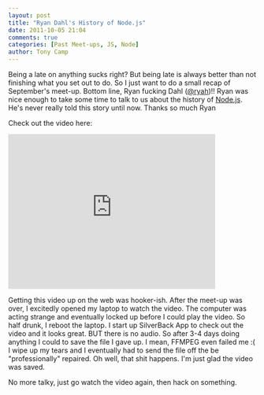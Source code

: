 ```yaml
---
layout: post
title: "Ryan Dahl's History of Node.js"
date: 2011-10-05 21:04
comments: true
categories: [Past Meet-ups, JS, Node]
author: Tony Camp
---
```


Being a late on anything sucks right? But being late is always better than not finishing what you set out to do. So I just want to do a small recap of September's meet-up. Bottom line, Ryan fucking Dahl (<a href="http://twitter.com/#!/ryah">@ryah</a>)!! Ryan was nice enough to take some time to talk to us about the history of <a href="http://nodejs.org/">Node.js</a>. He's never really told this story until now. Thanks so much Ryan

Check out the video here:
<iframe width="420" height="315" src="http://www.youtube.com/embed/SAc0vQCC6UQ" frameborder="0" allowfullscreen></iframe>

Getting this video up on the web was hooker-ish. After the meet-up was over, I excitedly opened my laptop to watch the video. The computer was acting strange and eventually locked up before I could play the video. So half drunk, I reboot the laptop. I start up SilverBack App to check out the video and it looks great. BUT there is no audio. So after 3-4 days doing anything I could to save the file I gave up. I mean, FFMPEG even failed me :(  I wipe up my tears and I eventually had to send the file off the be "professionally" repaired. Oh well, that shit happens. I'm just glad the video was saved.

No more talky, just go watch the video again, then hack on something.